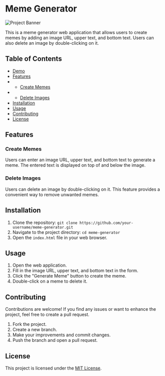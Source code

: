 # Meme Generator

![Project Banner](/imgs/)

This is a meme generator web application that allows users to create memes by adding an image URL, upper text, and bottom text. Users can also delete an image by double-clicking on it.

## Table of Contents

- [Demo](#demo)
- [Features](#features)
- - [Create Memes](#create-memes)
- - [Delete Images](#delete-images)
- [Installation](#installation)
- [Usage](#usage)
- [Contributing](#contributing)
- [License](#license)

## Features

### Create Memes

Users can enter an image URL, upper text, and bottom text to generate a meme. The entered text is displayed on top of and below the image.

### Delete Images

Users can delete an image by double-clicking on it. This feature provides a convenient way to remove unwanted memes.

## Installation

1. Clone the repository: `git clone https://github.com/your-username/meme-generator.git`
2. Navigate to the project directory: `cd meme-generator`
3. Open the `index.html` file in your web browser.

## Usage

1. Open the web application.
2. Fill in the image URL, upper text, and bottom text in the form.
3. Click the "Generate Meme" button to create the meme.
4. Double-click on a meme to delete it.

## Contributing

Contributions are welcome! If you find any issues or want to enhance the project, feel free to create a pull request.

1. Fork the project.
2. Create a new branch.
3. Make your improvements and commit changes.
4. Push the branch and open a pull request.

## License

This project is licensed under the [MIT License](LICENSE).
